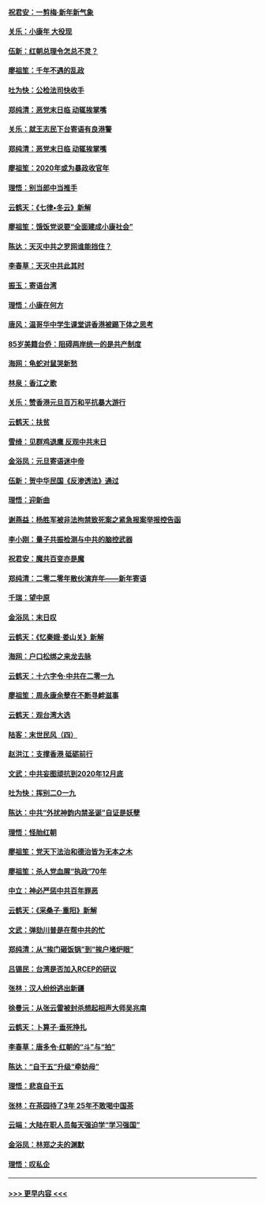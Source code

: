 #### [祝君安：一剪梅‧新年新气象](../pages/nsc993/n11776340.md?t=01090422) 
#### [关乐：小康年 大役现](../pages/nsc993/n11774213.md?t=01090422) 
#### [伍新：红朝总理令怎总不灵？](../pages/nsc993/n11770813.md?t=01090422) 
#### [廖祖笙：千年不遇的乱政](../pages/nsc993/n11770373.md?t=01090422) 
#### [吐为快：公检法司快收手](../pages/nsc993/n11770359.md?t=01090422) 
#### [郑纯清：恶党末日临 动辄挨掌嘴](../pages/nsc993/n11769912.md?t=01090422) 
#### [关乐：就王志民下台寄语有良港警](../pages/nsc993/n11769903.md?t=01090422) 
#### [郑纯清：恶党末日临 动辄挨掌嘴](../pages/nsc993/n11769356.md?t=01090422) 
#### [廖祖笙：2020年或为暴政收官年](../pages/nsc993/n11768216.md?t=01090422) 
#### [理悟：别当郎中当推手](../pages/nsc993/n11768243.md?t=01090422) 
#### [云鹤天：《七律▪冬云》新解](../pages/nsc993/n11768204.md?t=01090422) 
#### [廖祖笙：饿饭党说要“全面建成小康社会”](../pages/nsc993/n11767482.md?t=01090422) 
#### [陈达：天灭中共之罗网谁能挡住？](../pages/nsc993/n11767465.md?t=01090422) 
#### [李春草：天灭中共此其时](../pages/nsc993/n11767452.md?t=01090422) 
#### [振玉：寄语台湾](../pages/nsc993/n11767432.md?t=01090422) 
#### [理悟：小康在何方](../pages/nsc993/n11767394.md?t=01090422) 
#### [唐风：温哥华中学生课堂讲香港被踢下体之思考](../pages/nsc993/n11766848.md?t=01090422) 
#### [85岁美籍台侨：阻碍两岸统一的是共产制度](../pages/nsc993/n11765043.md?t=01090422) 
#### [海网：龟蛇对鼠哭新愁](../pages/nsc993/n11764895.md?t=01090422) 
#### [林泉：香江之歌](../pages/nsc993/n11764415.md?t=01090422) 
#### [关乐：赞香港元旦百万和平抗暴大游行](../pages/nsc993/n11764382.md?t=01090422) 
#### [云鹤天：扶贫](../pages/nsc993/n11764245.md?t=01090422) 
#### [雪绮：见群鸡退鹰  反观中共末日](../pages/nsc993/n11762112.md?t=01090422) 
#### [金浴凤：元旦寄语迷中帝](../pages/nsc993/n11761788.md?t=01090422) 
#### [伍新：贺中华民国《反渗透法》通过](../pages/nsc993/n11761994.md?t=01090422) 
#### [理悟：迎新曲](../pages/nsc993/n11761152.md?t=01090422) 
#### [谢燕益：杨胜军被非法拘禁致死案之紧急报案举报控告函](../pages/nsc993/n11756134.md?t=01090422) 
#### [李小刚：量子共振检测与中共的脑控武器](../pages/nsc993/n11754518.md?t=01090422) 
#### [祝君安：魔共百变亦是魔](../pages/nsc993/n11754469.md?t=01090422) 
#### [郑纯清：二零二零年散伙演弃年——新年寄语](../pages/nsc993/n11754195.md?t=01090422) 
#### [千瑞：望中原](../pages/nsc993/n11754159.md?t=01090422) 
#### [金浴凤：末日叹](../pages/nsc993/n11752359.md?t=01090422) 
#### [云鹤天：《忆秦娥‧娄山关》新解](../pages/nsc993/n11752348.md?t=01090422) 
#### [海网：户口松绑之来龙去脉](../pages/nsc993/n11752328.md?t=01090422) 
#### [云鹤天：十六字令‧中共在二零一九](../pages/nsc993/n11752305.md?t=01090422) 
#### [廖祖笙：周永康余孽在不断寻衅滋事](../pages/nsc993/n11751013.md?t=01090422) 
#### [云鹤天：观台湾大选](../pages/nsc993/n11751007.md?t=01090422) 
#### [陆客：末世民风（四）](../pages/nsc993/n11749203.md?t=01090422) 
#### [赵洪江：支撑香港 砥砺前行](../pages/nsc993/n11748482.md?t=01090422) 
#### [文武：中共妄图顽抗到2020年12月底](../pages/nsc993/n11748446.md?t=01090422) 
#### [吐为快：挥别二O一九](../pages/nsc993/n11748411.md?t=01090422) 
#### [陈达：中共“外扰神韵内禁圣诞”自证是妖孽](../pages/nsc993/n11748226.md?t=01090422) 
#### [理悟：怪胎红朝](../pages/nsc993/n11748206.md?t=01090422) 
#### [廖祖笙：党天下法治和德治皆为无本之木](../pages/nsc993/n11748135.md?t=01090422) 
#### [廖祖笙：杀人党血腥“执政”70年](../pages/nsc993/n11745144.md?t=01090422) 
#### [中立：神必严惩中共百年罪恶](../pages/nsc993/n11744970.md?t=01090422) 
#### [云鹤天：《采桑子‧重阳》新解](../pages/nsc993/n11744948.md?t=01090422) 
#### [文武：弹劾川普是在帮中共的忙](../pages/nsc993/n11744758.md?t=01090422) 
#### [郑纯清：从“挨门砸饭锅”到“挨户堵炉眼”](../pages/nsc993/n11744745.md?t=01090422) 
#### [吕锡民：台湾是否加入RCEP的研议](../pages/nsc993/n11744701.md?t=01090422) 
#### [张林：汉人纷纷逃出新疆](../pages/nsc993/n11743530.md?t=01090422) 
#### [徐曼沅：从张云雷被封杀想起相声大师吴兆南](../pages/nsc993/n11741816.md?t=01090422) 
#### [云鹤天：卜算子‧垂死挣扎](../pages/nsc993/n11739956.md?t=01090422) 
#### [李春草：唐多令‧红朝的“斗”与“拍”](../pages/nsc993/n11739830.md?t=01090422) 
#### [陈达：“自干五”升级“牵妨母”](../pages/nsc993/n11739724.md?t=01090422) 
#### [理悟：悲哀自干五](../pages/nsc993/n11739547.md?t=01090422) 
#### [张林：在茶园待了3年 25年不敢喝中国茶](../pages/nsc993/n11739240.md?t=01090422) 
#### [云端：大陆在职人员每天强迫学“学习强国”](../pages/nsc993/n11738735.md?t=01090422) 
#### [金浴凤：林郑之夫的渊默](../pages/nsc993/n11737735.md?t=01090422) 
#### [理悟：叹私企](../pages/nsc993/n11737715.md?t=01090422) 

----
#### [ >>> 更早内容 <<< ](../indexes/nsc993-earlier.md)
